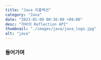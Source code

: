 ```yaml
---
title: "Java 리플렉션"
category: "Java"
date: "2023-01-09 00:36:00 +09:00"
desc: "자바의 Reflection API"
thumbnail: "./images/java/java_logo.jpg"
alt: "java"
---
```


### 들어가며
